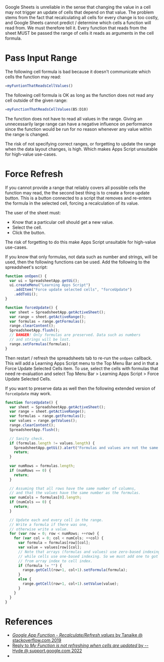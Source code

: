 Google Sheets is unreliable in the sense that changing the value in a cell may not trigger an update of cells that depend on that value.
The problem stems from the fact that recalculating all cells for every change is too costly,
and Google Sheets cannot predict / determine which cells a function will read from.
We must therefore tell it.
Every function that reads from the sheet MUST be passed the range of cells it reads as arguments in the cell formula.

# Pass Input Range

The following cell formula is bad because it doesn't communicate which cells the function may read:
```js
=myFuntionThatReadsCellValues()
```

The following cell formula is OK as long as the function does not read any cell outside of the given range:
```js
=myFunctionThatReadsCellValues(B5:D10)
```

The function does not have to read all values in the range.
Giving an unnecessarily large range can have a negative influence on performance since the function would be run for no reason whenever any value within the range is changed.

The risk of  not specifying correct ranges, or forgetting to update the range when the data layout changes, is high.
Which makes Apps Script unsuitable for high-value use-cases.

# Force Refresh

If you cannot provide a range that reliably covers all possible cells the function may read,
the the second best thing is to create a force update button.
This is a button connected to a script that removes and re-enters the formula in the selected cell,
forcing a recalculation of its value.

The user of the sheet must:
- Know that a particular cell should get a new value.
- Select the cell.
- Click the button.

The risk of forgetting to do this make Apps Script unsuitable for high-value use-cases.

If you know that only formulas, not data such as number and strings, will be used, then the following functions can be used.
Add the following to the spreadsheet's script:
```js
function onOpen() {
  var ui = SpreadsheetApp.getUi();
  ui.createMenu("Learning Apps Script")
    .addItem("Force update selected cells", "forceUpdate")
    .addToUi();
}

function forceUpdate() {
  var sheet = SpreadsheetApp.getActiveSheet();
  var range = sheet.getActiveRange();
  var formulas = range.getFormulas();
  range.clearContent();
  SpreadsheetApp.flush();
  // DANGER! Only formulas are preserved. Data such as numbers
  // and strings will be lost.
  range.setFormulas(formulas);
}
```

Then restart / refresh the spreadsheets tab to re-run the `onOpen` callback.
This will add a Learning Apps Script menu to the Top Menu Bar and in that a Force Update Selected Cells item.
To use, select the cells with formulas that need re-evaluation and select Top Menu Bar > Learning Apps Script > Force Update Selected Cells.

If you want to preserve data as well then the following extended version of `forceUpdate` may work.
```js
function forceUpdate() {
  var sheet = SpreadsheetApp.getActiveSheet();
  var range = sheet.getActiveRange();
  var formulas = range.getFormulas();
  var values = range.getValues();
  range.clearContent();
  SpreadsheetApp.flush();

  // Sanity check.
  if (formulas.length != values.length) {
    SpreadsheetApp.getUi().alert("Formulas and values are not the same size, cannot continue.");
    return;
  }
  
  var numRows = formulas.length;
  if (numRows == 0) {
    return;
  }

  // Assuming that all rows have the same number of columns,
  // and that the values have the same number as the formulas.
  var numCols = formulas[0].length;
  if (numCols == 0) {
    return;
  }

  // Update each and every cell in the range.
  // Write a formula if there was one,
  // otherwise write a value.
  for (var row = 0; row < numRows; ++row) {
    for (var col = 0; col < numCols; ++col) {
      var formula = formulas[row][col];
      var value = values[row][col];
      // Note that arrays (formulas and values) use zero-based indexing,
      // while cells use one-based indexing. So we must add one to got
      // from array index to cell index.
      if (formula != "") {
        range.getCell(row+1, col+1).setFormula(formula);
      }
      else {
        range.getCell(row+1, col+1).setValue(value);
      }
    }
  }
}
```

# References

- [_Google App Function - Recalculate/Refresh values_ by Tanaike @ stackoverflow.com 2019](https://stackoverflow.com/questions/56462700/google-app-function-recalculate-refresh-values)
- [Reply to _My Function is not refreshing when cells are updated_ by --Hyde @ support.google.com 2022](https://support.google.com/docs/thread/55874976?hl=en&msgid=56034420)
- 